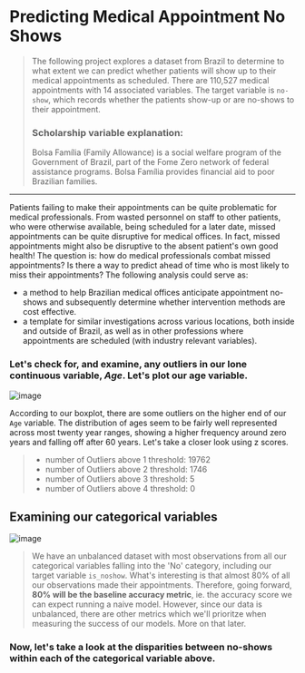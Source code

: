 # Predicting Medical Appointment No Shows

>The following project explores a dataset from Brazil to determine to what extent we can predict whether patients will show up to their medical appointments as scheduled. There are 110,527 medical appointments with 14 associated variables. The target variable is ``no-show``, which records whether the patients show-up or are no-shows to their appointment.
> ### Scholarship variable explanation:
> Bolsa Família (Family Allowance) is a social welfare program of the Government of Brazil, part of the Fome Zero network of federal assistance programs. Bolsa Família provides financial aid to poor Brazilian families.
***
Patients failing to make their appointments can be quite problematic for medical professionals. From wasted personnel on staff to other patients, who were otherwise available, being scheduled for a later date, missed appointments can be quite disruptive for medical offices. In fact, missed appointments might also be disruptive to the absent patient's own good health! The question is: how do medical professionals combat missed appointments? Is there a way to predict ahead of time who is most likely to miss their appointments? The following analysis could serve as:
+ a method to help Brazilian medical offices anticipate appointment no-shows and subsequently determine whether intervention methods are cost effective.
+ a template for similar investigations across various locations, both inside and outside of Brazil, as well as in other professions where appointments are scheduled (with industry relevant variables).

### Let's check for, and examine, any outliers in our lone continuous variable, $Age$. Let's plot our age variable.

![image](https://user-images.githubusercontent.com/42311832/98757522-f2724980-2389-11eb-9e17-31bc1b57edd3.png)

According to our boxplot, there are some outliers on the higher end of our ``Age`` variable. The distribution of ages seem to be fairly well represented across most twenty year ranges, showing a higher frequency around zero years and falling off after 60 years. Let's take a closer look using z scores.

> + number of Outliers above 1 threshold: 19762
> + number of Outliers above 2 threshold: 1746
> + number of Outliers above 3 threshold: 5
> + number of Outliers above 4 threshold: 0

## Examining our categorical variables

![image](https://user-images.githubusercontent.com/42311832/98757972-e1760800-238a-11eb-894f-4523c1f580ec.png)

> We have an unbalanced dataset with most observations from all our categorical variables falling into the 'No' category, including our target variable ``is_noshow``. What's interesting is that almost 80% of all our observations made their appointments. Therefore, going forward, **80% will be the baseline accuracy metric**, ie. the accuracy score we can expect running a naive model. However, since our data is unbalanced, there are other metrics which we'll prioritze when measuring the success of our models. More on that later.
### Now, let's take a look at the disparities between no-shows within each of the categorical variable above.
